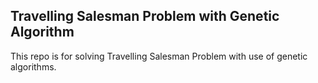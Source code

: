 Travelling Salesman Problem with Genetic Algorithm
---

This repo is for solving Travelling Salesman Problem with use of genetic algorithms.
